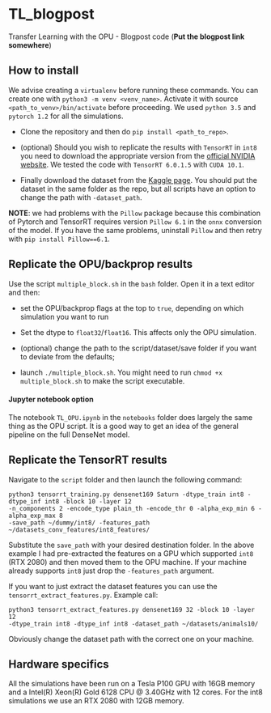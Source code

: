 # TL_blogpost
Transfer Learning with the OPU - Blogpost code (**Put the blogpost link somewhere**)

## How to install

We advise creating a `virtualenv` before running these commands. You can create one with `python3 -m venv <venv_name>`. 
Activate it with source `<path_to_venv>/bin/activate`  before proceeding. We used `python 3.5` and `pytorch 1.2` 
for all the simulations.

- Clone the repository and then do `pip install <path_to_repo>`.

- (optional) Should you wish to replicate the results with `TensorRT` in `int8` you need to download the appropriate version from the
 [official NVIDIA website](https://developer.nvidia.com/tensorrt). We tested the code with `TensorRT 6.0.1.5` with `CUDA 10.1`.

- Finally download the dataset from the [Kaggle page](https://www.kaggle.com/alessiocorrado99/animals10). You should put the dataset 
in the  same folder as the repo, but all scripts have an option to change the path with `-dataset_path`. 

**NOTE**: we had problems with the `Pillow` package because this combination of Pytorch and TensorRT requires version
 `Pillow 6.1` in the `onnx` conversion of the model. If you have the same problems, uninstall `Pillow` and then retry with
 `pip install Pillow==6.1`. 

## Replicate the OPU/backprop results

Use the script `multiple_block.sh` in the `bash` folder. Open it in a text editor and then:
- set the OPU/backprop flags at the top to `true`, depending on which simulation you want to run
- Set the dtype to `float32`/`float16`. This affects only the OPU simulation.

- (optional) change the path to the script/dataset/save folder if you want to deviate from the 
defaults; 

- launch `./multiple_block.sh`. You might need to run `chmod +x multiple_block.sh` to make the script executable.

#### Jupyter notebook option
The notebook `TL_OPU.ipynb` in the `notebooks` folder does largely the same thing as the OPU script. It is a good way 
to get an idea of the general pipeline on the full DenseNet model.

## Replicate the TensorRT results  

Navigate to the `script` folder and then launch the following command: 

```
python3 tensorrt_training.py densenet169 Saturn -dtype_train int8 -dtype_inf int8 -block 10 -layer 12 
-n_components 2 -encode_type plain_th -encode_thr 0 -alpha_exp_min 6 -alpha_exp_max 8 
-save_path ~/dummy/int8/ -features_path ~/datasets_conv_features/int8_features/
``` 

Substitute the `save_path` with your desired destination folder. In the above example I had pre-extracted the features 
on a GPU which supported `int8` (RTX 2080) and then moved them to the OPU machine. If your machine already supports 
`int8` just drop the `-features_path` argument.

If you want to just extract the dataset features you can use the `tensorrt_extract_features.py`. Example call:

```
python3 tensorrt_extract_features.py densenet169 32 -block 10 -layer 12 
-dtype_train int8 -dtype_inf int8 -dataset_path ~/datasets/animals10/
```

Obviously change the dataset path with the correct one on your machine.

## Hardware specifics

All the simulations have been run on a Tesla P100 GPU with 16GB memory and a Intel(R) Xeon(R) Gold 6128 CPU @ 3.40GHz with 12 cores. 
For the int8 simulations we use an RTX 2080 with 12GB memory.